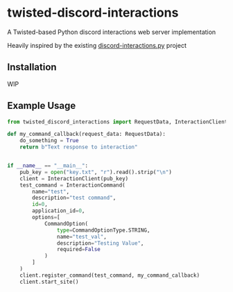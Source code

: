 # twisted-discord-interactions

A Twisted-based Python discord interactions web server implementation

Heavily inspired by the existing [discord-interactions.py](https://github.com/LiBa001/discord-interactions.py) project

## Installation

WIP

## Example Usage

```python
from twisted_discord_interactions import RequestData, InteractionClient, InteractionCommand, CommandOption, CommandOptionType

def my_command_callback(request_data: RequestData):
    do_something = True
    return b"Text response to interaction"


if __name__ == "__main__":
    pub_key = open("key.txt", "r").read().strip("\n")
    client = InteractionClient(pub_key)
    test_command = InteractionCommand(
        name="test", 
        description="test command",
        id=0,
        application_id=0,
        options=[
            CommandOption(
                type=CommandOptionType.STRING, 
                name="test_val", 
                description="Testing Value",
                required=False
            )
        ]
    )
    client.register_command(test_command, my_command_callback)
    client.start_site()
```
